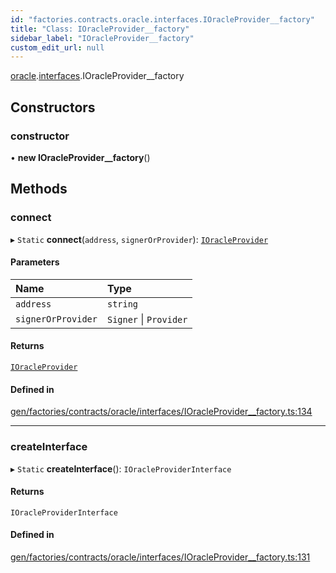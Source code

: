 ```yaml
---
id: "factories.contracts.oracle.interfaces.IOracleProvider__factory"
title: "Class: IOracleProvider__factory"
sidebar_label: "IOracleProvider__factory"
custom_edit_url: null
---
```


[oracle](../namespaces/factories.contracts.oracle.md).[interfaces](../namespaces/factories.contracts.oracle.interfaces.md).IOracleProvider__factory

## Constructors

### constructor

• **new IOracleProvider__factory**()

## Methods

### connect

▸ `Static` **connect**(`address`, `signerOrProvider`): [`IOracleProvider`](../interfaces/contracts.oracle.interfaces.IOracleProvider-1.md)

#### Parameters

| Name | Type |
| :------ | :------ |
| `address` | `string` |
| `signerOrProvider` | `Signer` \| `Provider` |

#### Returns

[`IOracleProvider`](../interfaces/contracts.oracle.interfaces.IOracleProvider-1.md)

#### Defined in

[gen/factories/contracts/oracle/interfaces/IOracleProvider__factory.ts:134](https://github.com/chromatic-protocol/sdk/blob/8bcb0f6/src/gen/factories/contracts/oracle/interfaces/IOracleProvider__factory.ts#L134)

___

### createInterface

▸ `Static` **createInterface**(): `IOracleProviderInterface`

#### Returns

`IOracleProviderInterface`

#### Defined in

[gen/factories/contracts/oracle/interfaces/IOracleProvider__factory.ts:131](https://github.com/chromatic-protocol/sdk/blob/8bcb0f6/src/gen/factories/contracts/oracle/interfaces/IOracleProvider__factory.ts#L131)
